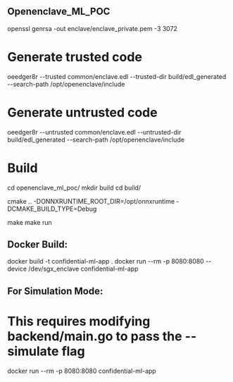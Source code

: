 ## Openenclave_ML_POC

openssl genrsa -out enclave/enclave_private.pem -3 3072


# Generate trusted code
oeedger8r --trusted common/enclave.edl --trusted-dir build/edl_generated --search-path /opt/openenclave/include

# Generate untrusted code
oeedger8r --untrusted common/enclave.edl --untrusted-dir build/edl_generated --search-path /opt/openenclave/include

# Build
cd openenclave_ml_poc/
mkdir build
cd build/

cmake .. -DONNXRUNTIME_ROOT_DIR=/opt/onnxruntime -DCMAKE_BUILD_TYPE=Debug

make
make run


## Docker Build:
docker build -t confidential-ml-app .
docker run --rm -p 8080:8080 --device /dev/sgx_enclave confidential-ml-app

## For Simulation Mode:
# This requires modifying backend/main.go to pass the --simulate flag
docker run --rm -p 8080:8080 confidential-ml-app
